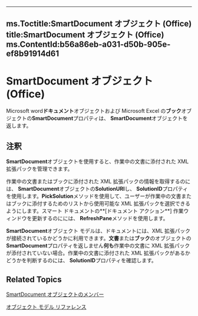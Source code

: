 

---
ms.Toctitle:SmartDocument オブジェクト (Office)
title:SmartDocument オブジェクト (Office)
ms.ContentId:b56a86eb-a031-d50b-905e-ef8b91914d61
---
# SmartDocument オブジェクト (Office)




Microsoft word**ドキュメント**オブジェクトおよび Microsoft Excel の**ブック**オブジェクトの**SmartDocument**プロパティは、 **SmartDocument**オブジェクトを返します。

## 注釈
**SmartDocument**オブジェクトを使用すると、作業中の文書に添付された XML 拡張パックを管理できます。



作業中の文書またはブックに添付された XML 拡張パックの情報を取得するのには、 **SmartDocument**オブジェクトの**SolutionURI**し、 **SolutionID**プロパティを使用します。**PickSolution**メソッドを使用して、ユーザーが作業中の文書またはブックに添付するためのリストから使用可能な XML 拡張パックを選択できるようにします。スマート ドキュメントの**[ドキュメント アクション**] 作業ウィンドウを更新するのにには、 **RefreshPane**メソッドを使用します。



**SmartDocument**オブジェクト モデルは、ドキュメントには、XML 拡張パックが接続されているかどうかに利用できます。**文書**または**ブック**のオブジェクトの**SmartDocument**プロパティを返しません**何も**作業中の文書に XML 拡張パックが添付されていない場合。作業中の文書に添付された XML 拡張パックがあるかどうかを判断するのには、 **SolutionID**プロパティを確認します。



## Related Topics

[SmartDocument オブジェクトのメンバー](980de42d-6992-6107-a3fb-33e8c78da202.md)

[オブジェクト モデル リファレンス](499c789a-aba2-0fad-649a-0ea964cd3b5e.md)




